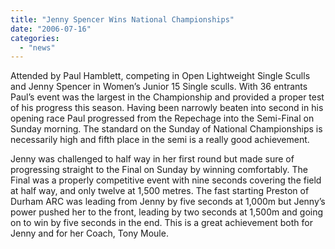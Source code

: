 ```yaml
---
title: "Jenny Spencer Wins National Championships"
date: "2006-07-16"
categories: 
  - "news"
---
```


Attended by Paul Hamblett, competing in Open Lightweight Single Sculls and Jenny Spencer in Women’s Junior 15 Single sculls. With 36 entrants Paul’s event was the largest in the Championship and provided a proper test of his progress this season. Having been narrowly beaten into second in his opening race Paul progressed from the Repechage into the Semi-Final on Sunday morning. The standard on the Sunday of National Championships is necessarily high and fifth place in the semi is a really good achievement.

Jenny was challenged to half way in her first round but made sure of progressing straight to the Final on Sunday by winning comfortably. The Final was a properly competitive event with nine seconds covering the field at half way, and only twelve at 1,500 metres. The fast starting Preston of Durham ARC was leading from Jenny by five seconds at 1,000m but Jenny’s power pushed her to the front, leading by two seconds at 1,500m and going on to win by five seconds in the end. This is a great achievement both for Jenny and for her Coach, Tony Moule.
